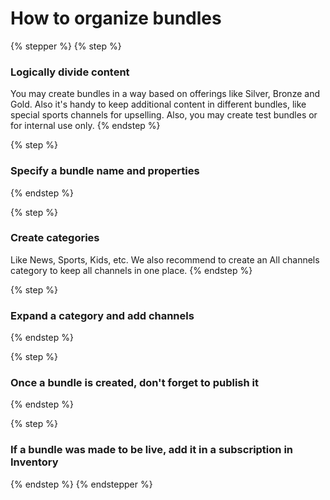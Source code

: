 # How to organize bundles

{% stepper %}
{% step %}
### Logically divide content

You may create bundles in a way based on offerings like Silver, Bronze and Gold. Also it's handy to keep additional content in different bundles, like special sports channels for upselling. Also, you may create test bundles or for internal use only.
{% endstep %}

{% step %}
### Specify a bundle name and properties


{% endstep %}

{% step %}
### Create categories

Like News, Sports, Kids, etc. We also recommend to create an All channels category to keep all channels in one place.
{% endstep %}

{% step %}
### Expand a category and add channels


{% endstep %}

{% step %}
### Once a bundle is created, don't forget to publish it


{% endstep %}

{% step %}
### If a bundle was made to be live, add it in a subscription in Inventory


{% endstep %}
{% endstepper %}
